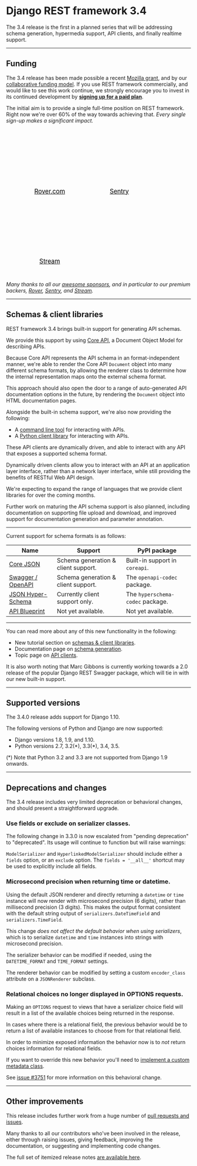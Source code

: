 <style>
.promo li a {
    float: left;
    width: 130px;
    height: 20px;
    text-align: center;
    margin: 10px 30px;
    padding: 150px 0 0 0;
    background-position: 0 50%;
    background-size: 130px auto;
    background-repeat: no-repeat;
    font-size: 120%;
    color: black;
}
.promo li {
    list-style: none;
}
</style>

# Django REST framework 3.4

The 3.4 release is the first in a planned series that will be addressing schema
generation, hypermedia support, API clients, and finally realtime support.

---

## Funding

The 3.4 release has been made possible a recent [Mozilla grant][moss], and by our
[collaborative funding model][funding]. If you use REST framework commercially, and would
like to see this work continue, we strongly encourage you to invest in its
continued development by **[signing up for a paid plan][funding]**.

The initial aim is to provide a single full-time position on REST framework.
Right now we're over 60% of the way towards achieving that.
*Every single sign-up makes a significant impact.*

<ul class="premium-promo promo">
    <li><a href="https://www.rover.com/careers/" style="background-image: url(https://fund-rest-framework.s3.amazonaws.com/rover_130x130.png)">Rover.com</a></li>
    <li><a href="https://sentry.io/welcome/" style="background-image: url(https://fund-rest-framework.s3.amazonaws.com/sentry130.png)">Sentry</a></li>
    <li><a href="https://getstream.io/?utm_source=drf&utm_medium=banner&utm_campaign=drf" style="background-image: url(https://fund-rest-framework.s3.amazonaws.com/stream-130.png)">Stream</a></li>
</ul>
<div style="clear: both; padding-bottom: 20px;"></div>

*Many thanks to all our [awesome sponsors][sponsors], and in particular to our premium backers, [Rover](https://www.rover.com/careers/), [Sentry](https://sentry.io/welcome/), and [Stream](https://getstream.io/?utm_source=drf&utm_medium=banner&utm_campaign=drf).*

---

## Schemas & client libraries

REST framework 3.4 brings built-in support for generating API schemas.

We provide this support by using [Core API][core-api], a Document Object Model
for describing APIs.

Because Core API represents the API schema in an format-independent
manner, we're able to render the Core API `Document` object into many different
schema formats, by allowing the renderer class to determine how the internal
representation maps onto the external schema format.

This approach should also open the door to a range of auto-generated API
documentation options in the future, by rendering the `Document` object into
HTML documentation pages.

Alongside the built-in schema support, we're also now providing the following:

* A [command line tool][command-line-client] for interacting with APIs.
* A [Python client library][client-library] for interacting with APIs.

These API clients are dynamically driven, and able to interact with any API
that exposes a supported schema format.

Dynamically driven clients allow you to interact with an API at an application
layer interface, rather than a network layer interface, while still providing
the benefits of RESTful Web API design.

We're expecting to expand the range of languages that we provide client libraries
for over the coming months.

Further work on maturing the API schema support is also planned, including
documentation on supporting file upload and download, and improved support for
documentation generation and parameter annotation.

---

Current support for schema formats is as follows:

Name                             | Support                             | PyPI package
---------------------------------|-------------------------------------|--------------------------------
[Core JSON][core-json]           | Schema generation & client support. | Built-in support in `coreapi`.
[Swagger / OpenAPI][swagger]     | Schema generation & client support. | The `openapi-codec` package.
[JSON Hyper-Schema][hyperschema] | Currently client support only.      | The `hyperschema-codec` package.
[API Blueprint][api-blueprint]   | Not yet available.                  | Not yet available.

---

You can read more about any of this new functionality in the following:

* New tutorial section on [schemas & client libraries][tut-7].
* Documentation page on [schema generation][schema-generation].
* Topic page on [API clients][api-clients].

It is also worth noting that Marc Gibbons is currently working towards a 2.0 release of
the popular Django REST Swagger package, which will tie in with our new built-in support.

---

## Supported versions

The 3.4.0 release adds support for Django 1.10.

The following versions of Python and Django are now supported:

* Django versions 1.8, 1.9, and 1.10.
* Python versions 2.7, 3.2(\*), 3.3(\*), 3.4, 3.5.

(\*) Note that Python 3.2 and 3.3 are not supported from Django 1.9 onwards.

---

## Deprecations and changes

The 3.4 release includes very limited deprecation or behavioral changes, and
should present a straightforward upgrade.

### Use fields or exclude on serializer classes.

The following change in 3.3.0 is now escalated from "pending deprecation" to
"deprecated". Its usage will continue to function but will raise warnings:

`ModelSerializer` and `HyperlinkedModelSerializer` should include either a `fields`
option, or an `exclude` option. The `fields = '__all__'` shortcut may be used
to explicitly include all fields.

### Microsecond precision when returning time or datetime.

Using the default JSON renderer and directly returning a `datetime` or `time`
instance will now render with microsecond precision (6 digits), rather than
millisecond precision (3 digits). This makes the output format consistent with the
default string output of `serializers.DateTimeField` and `serializers.TimeField`.

This change *does not affect the default behavior when using serializers*,
which is to serialize `datetime` and `time` instances into strings with
microsecond precision.

The serializer behavior can be modified if needed, using the `DATETIME_FORMAT`
and `TIME_FORMAT` settings.

The renderer behavior can be modified by setting a custom `encoder_class`
attribute on a `JSONRenderer` subclass.

### Relational choices no longer displayed in OPTIONS requests.

Making an `OPTIONS` request to views that have a serializer choice field
will result in a list of the available choices being returned in the response.

In cases where there is a relational field, the previous behavior would be
to return a list of available instances to choose from for that relational field.

In order to minimize exposed information the behavior now is to *not* return
choices information for relational fields.

If you want to override this new behavior you'll need to [implement a custom
metadata class][metadata].

See [issue #3751][gh3751] for more information on this behavioral change.

---

## Other improvements

This release includes further work from a huge number of [pull requests and issues][milestone].

Many thanks to all our contributors who've been involved in the release, either through raising issues, giving feedback, improving the documentation, or suggesting and implementing code changes.

The full set of itemized release notes [are available here][release-notes].

[sponsors]: https://fund.django-rest-framework.org/topics/funding/#our-sponsors
[moss]: mozilla-grant.md
[funding]: funding.md
[core-api]: https://www.coreapi.org/
[command-line-client]: https://github.com/django-commons/django-rest-framework/blob/3.4.7/docs/topics/api-clients.md#command-line-client
[client-library]: https://github.com/django-commons/django-rest-framework/blob/3.4.7/docs/topics/api-clients.md#python-client-library
[core-json]: https://www.coreapi.org/specification/encoding/#core-json-encoding
[swagger]: https://openapis.org/specification
[hyperschema]: https://json-schema.org/latest/json-schema-hypermedia.html
[api-blueprint]: https://apiblueprint.org/
[tut-7]: https://github.com/django-commons/django-rest-framework/blob/3.4.7/docs/tutorial/7-schemas-and-client-libraries.md
[schema-generation]: ../api-guide/schemas.md
[api-clients]: https://github.com/django-commons/django-rest-framework/blob/3.14.0/docs/topics/api-clients.md
[milestone]: https://github.com/django-commons/django-rest-framework/milestone/35
[release-notes]: ./release-notes.md#34x-series
[metadata]: ../api-guide/metadata.md#custom-metadata-classes
[gh3751]: https://github.com/django-commons/django-rest-framework/issues/3751
